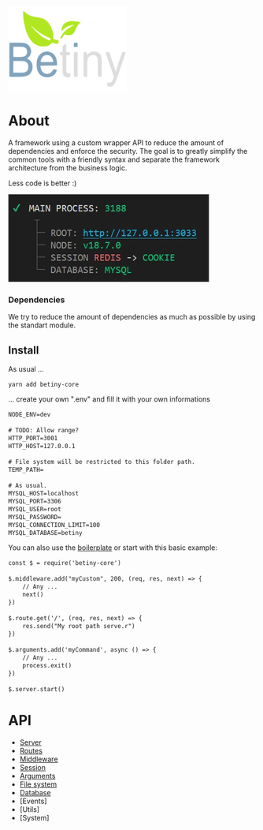 
<p>
<img width="240" src="./docs/logo.svg">
</p>

# About
A framework using a custom wrapper API to reduce the amount of dependencies and enforce the security. The goal is to greatly simplify the common tools with a friendly syntax and separate the framework architecture from the business logic.

Less code is better :)

![betiny](./docs/betiny.jpg)

### Dependencies
We try to reduce the amount of dependencies as much as possible by using the standart module.

## Install
As usual ... 

    yarn add betiny-core

... create your own ".env" and fill it with your own informations

    NODE_ENV=dev

    # TODO: Allow range?
    HTTP_PORT=3001
    HTTP_HOST=127.0.0.1

    # File system will be restricted to this folder path.
    TEMP_PATH=
    
    # As usual.
    MYSQL_HOST=localhost
    MYSQL_PORT=3306
    MYSQL_USER=root
    MYSQL_PASSWORD=
    MYSQL_CONNECTION_LIMIT=100
    MYSQL_DATABASE=betiny

You can also use the [boilerplate](https://github.com/Braije/betiny-boilerplate) or start with this basic example:

    const $ = require('betiny-core')

    $.middleware.add("myCustom", 200, (req, res, next) => {
        // Any ...
        next()
    })

    $.route.get('/', (req, res, next) => {
        res.send("My root path serve.r")
    })

    $.arguments.add('myCommand', async () => {
        // Any ...
        process.exit()
    })

    $.server.start()

# API

- [Server](./api/core/server.md)
- [Routes](./api/core/routes.md)
- [Middleware](./api/core/middleware.md)
- [Session](./api/core/session.md)
- [Arguments](./api/core/arguments.md)
- [File system](./api/core/files.md)
- [Database](./api/core/mysql.md)
- [Events]
- [Utils]
- [System]
